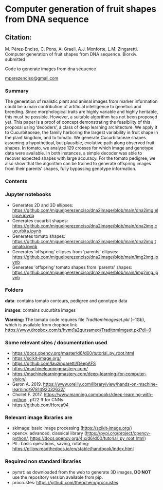 # Computer generation of fruit shapes from DNA sequence
## Citation:
M. Pérez-Enciso, C. Pons, A. Graell, A.J. Monforte, L.M. Zingaretti. Computer generation of fruit shapes from DNA sequence. Biorxiv. submitted

Code to generate images from dna sequence

mperezenciso@gmail.com

### Summary

The generation of realistic plant and animal images from marker information could be a main contribution of artificial intelligence to genetics and breeding. Since morphological traits are highly variable and highly heritable, this must be possible. However, a suitable algorithm has not been proposed yet. This paper is a proof of concept demonstrating the feasibility of this proposal using ‘decoders’, a class of deep learning architecture. We apply it to Cucurbitaceae, the family harboring the largest variability in fruit shape in the plant kingdom, and to tomato. We generate Cucurbitaceae shapes assuming a hypothetical, but plausible, evolutive path along observed fruit shapes. In tomato, we analyze 129 crosses for which image and genotype data were available. In both instances, a simple decoder was able to recover expected shapes with large accuracy. For the tomato pedigree, we also show that the algorithm can be trained to generate offspring images from their parents’ shapes, fully bypassing genotype information.

### Contents
### Jupyter notebooks

- Generates 2D and 3D ellipses: https://github.com/miguelperezenciso/dna2image/blob/main/dna2img.ellipse.ipynb
- Generates cucurbit shapes: https://github.com/miguelperezenciso/dna2image/blob/main/dna2img.cucurbita.ipynb
- Generates tomato shapes: https://github.com/miguelperezenciso/dna2image/blob/main/dna2img.tomato.ipynb
- Generates 'offspring' ellipses from 'parents' ellipses: https://github.com/miguelperezenciso/dna2image/blob/main/img2img.ipynb
- Generates 'offspring' tomato shapes from 'parents' shapes: https://github.com/miguelperezenciso/dna2image/blob/main/img2img.ipynb

### Folders
**data**: contains tomato contours, pedigree and genotype data

**images**: contains cucurbita images 

**Warning:** The tomato code requires file *TraditomImageset.pkl* (~1Gb), which is available from dropbox link https://www.dropbox.com/s/hvmt1a2qursameq/TraditomImgset.pkl?dl=0

### Some relevant sites / documentation used
- https://docs.opencv.org/master/d6/d00/tutorial_py_root.html
- https://scikit-image.org/
- https://github.com/lauzingaretti/DeepAFS 
- https://machinelearningmastery.com/
- https://machinelearningmastery.com/deep-learning-for-computer-vision/
- Geron A. 2019. https://www.oreilly.com/library/view/hands-on-machine-learning/9781492032632/
- Chollet F. 2017. https://www.manning.com/books/deep-learning-with-python , p122 ff for CNNs
- https://github.com/Horea94

### Relevant image libraries are
- skimage: basic image processing (https://scikit-image.org/)
- opencv: advanced, classical library (https://pypi.org/project/opencv-python/, https://docs.opencv.org/4.x/d6/d00/tutorial_py_root.html)
- PIL: basic operations, saving, rotating: https://pillow.readthedocs.io/en/stable/handbook/index.html

### Required non standard libraries
- pymrt: as downloaded from the web to generate 3D images, **DO NOT** use the repository version available from pip.
- procrustes: https://github.com/theochem/procrustes
